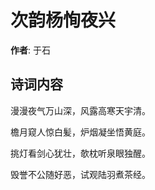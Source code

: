 # 次韵杨恂夜兴

**作者**: 于石

## 诗词内容

漫漫夜气万山深，风露高寒天宇清。

檐月窥人惊白髪，炉烟凝坐悟黄庭。

挑灯看剑心犹壮，欹枕听泉眼独醒。

毁誉不公随好恶，试观陆羽煮茶经。


